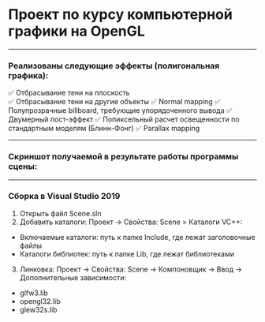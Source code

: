 # Проект по курсу компьютерной графики на OpenGL
___
### Реализованы следующие эффекты (полигональная графика):
:white_check_mark: Отбрасывание тени на плоскость  
:white_check_mark: Отбрасывание тени на другие объекты
:white_check_mark: Normal mapping
:white_check_mark: Полупрозрачные billboard, требующие упорядоченного вывода
:white_check_mark: Двумерный пост-эффект
:white_check_mark: Попиксельный расчет освещенности по стандартным моделям (Блинн-Фонг)
:white_check_mark: Parallax mapping
___
### Скриншот получаемой в результате работы программы сцены:

___
### Сборка в Visual Studio 2019
1. Открыть файл Scene.sln
2. Добавить каталоги: Проект -> Свойства: Scene > Каталоги VC++:
  * Включаемые каталоги: путь к папке Include, где лежат заголовочные файлы
  * Каталоги библиотек: путь к папке Lib, где лежат библиотеками
3. Линковка: Проект -> Свойства: Scene -> Компоновщик -> Ввод -> Дополнительные зависимости:
  * glfw3.lib
  * opengl32.lib
  * glew32s.lib
